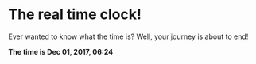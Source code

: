 # The real time clock!

Ever wanted to know what the time is? Well, your journey is about to end!

**The time is Dec 01, 2017, 06:24**